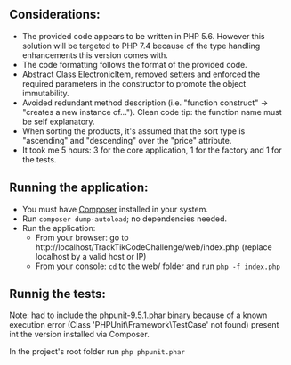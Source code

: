 ## Considerations:

- The provided code appears to be written in PHP 5.6. However this solution will be targeted to PHP 7.4 because of the type handling enhancements this version comes with.
- The code formatting follows the format of the provided code.
- Abstract Class ElectronicItem, removed setters and enforced the required parameters in the constructor to promote the object immutability.
- Avoided redundant method description (i.e. "function construct" -> "creates a new instance of..."). Clean code tip: the function name must be self explanatory.
- When sorting the products, it's assumed that the sort type is "ascending" and "descending" over the "price" attribute.
- It took me 5 hours: 3 for the core application, 1 for the factory and 1 for the tests.

## Running the application:

- You must have [Composer](https://getcomposer.org/) installed in your system.
- Run `composer dump-autoload`; no dependencies needed.
- Run the application:
  - From your browser: go to http://localhost/TrackTikCodeChallenge/web/index.php (replace localhost by a valid host or IP)
  - From your console: `cd` to the web/ folder and run `php -f index.php`

## Runnig the tests:

Note: had to include the phpunit-9.5.1.phar binary because of a known execution error (Class 'PHPUnit\Framework\TestCase' not found) present int the version installed via Composer.

In the project's root folder run `php phpunit.phar`
